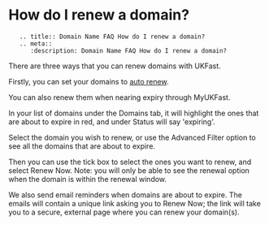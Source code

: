 # How do I renew a domain?

```eval_rst
   .. title:: Domain Name FAQ How do I renew a domain?
   .. meta::
      :description: Domain Name FAQ How do I renew a domain?
```

There are three ways that you can renew domains with UKFast.

Firstly, you can set your domains to [auto renew](how-do-i-set-my-domains-to-auto-renew).

You can also renew them when nearing expiry through MyUKFast.

In your list of domains under the Domains tab, it will highlight the ones that are about to expire in red, and under Status will say 'expiring'.

Select the domain you wish to renew, or use the Advanced Filter option to see all the domains that are about to expire.

Then you can use the tick box to select the ones you want to renew, and select Renew Now. Note: you will only be able to see the renewal option when the domain is within the renewal window.

We also send email reminders when domains are about to expire. The emails will contain a unique link asking you to Renew Now; the link will take you to a secure, external page where you can renew your domain(s).
